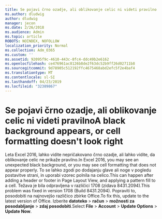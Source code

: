 ```yaml
---
title: Se pojavi črno ozadje, ali oblikovanje celic ni videti pravilno
ms.author: dludwig
author: dludwig
manager: jecon
ms.date: 2/26/2018
ms.audience: Admin
ms.topic: article
ROBOTS: NOINDEX, NOFOLLOW
localization_priority: Normal
ms.collection: Adm_O365
ms.custom: ''
ms.assetid: 92095f9c-4610-443c-8fc4-ddc49b2e6162
ms.openlocfilehash: ce476961ac8126b8de2f63dc52b9ff26d02711b8
ms.sourcegitcommit: 9d78905c512192ffc4675468abd2efc5f2e4baf4
ms.translationtype: MT
ms.contentlocale: sl-SI
ms.lasthandoff: 04/23/2019
ms.locfileid: "32389867"
---
```

# <a name="a-black-background-appears-or-cell-formatting-doesnt-look-right"></a><span data-ttu-id="5e888-102">Se pojavi črno ozadje, ali oblikovanje celic ni videti pravilno</span><span class="sxs-lookup"><span data-stu-id="5e888-102">A black background appears, or cell formatting doesn't look right</span></span>

<span data-ttu-id="5e888-103">Leta Excel 2016, lahko vidite nepričakovano črno ozadje, ali lahko vidite, da oblikovanje celic ne prikaže pravilno.</span><span class="sxs-lookup"><span data-stu-id="5e888-103">In Excel 2016, you may see an unexpected black background, or you may see cell formatting that does not appear properly.</span></span> <span data-ttu-id="5e888-104">To se lahko zgodi po dodajanju glave ali noge v pogledu postavitve strani, in uporabi vzorec polnila na celico.</span><span class="sxs-lookup"><span data-stu-id="5e888-104">This can happen after adding a header or footer in Page Layout View, and applying a pattern fill to a cell.</span></span> <span data-ttu-id="5e888-105">Težava je bila odpravljena v različici 1708 (zidava 8431.2094).</span><span class="sxs-lookup"><span data-stu-id="5e888-105">This problem was fixed in version 1708 (Build 8431.2094).</span></span> <span data-ttu-id="5e888-106">Popraviti to, posodobiti na najnovejšo različico zbirke Office.</span><span class="sxs-lookup"><span data-stu-id="5e888-106">To fix this, update to the latest version of Office.</span></span> <span data-ttu-id="5e888-107">Izberite **datoteko** \> **račun** \> **možnosti za posodabljanje** \> **zdaj posodobiti**.</span><span class="sxs-lookup"><span data-stu-id="5e888-107">Select **File** \> **Account** \> **Update Options** \> **Update Now**.</span></span>
  

